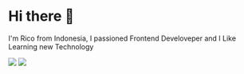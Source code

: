 # Hi there 👋
I'm Rico from Indonesia, I passioned Frontend Develoveper and I Like Learning new Technology

<img src="https://github-readme-stats.vercel.app/api?username=rico260104&show_icons=true&theme=radical" />     <img src="https://github-readme-stats.vercel.app/api/top-langs/?username=rico260104&layout=compact" />
